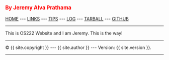 ---
---
<span style="color:red; font-weight:bold; font-size:larger;">By Jeremy Alva Prathama</span>
<br><br>
[HOME](https://jeremyalv.github.io/os222/) ---
[LINKS](https://jeremyalv.github.io/os222/links.md) ---
[TIPS](https://jeremyalv.github.io/os222/tips.md) ---
[LOG](https://github.com/jeremyalv/os222/blob/main/TXT/mylog.txt) ---
[TARBALL](https://os.vlsm.org/Log/jeremyalv.tar.bz2.txt) ---
[GITHUB](github.com/jeremyalv)
<br>
<hr>
This is OS222 Website and I am Jeremy.
This is the way!
<br>
<hr>
&copy; {{ site.copyright }} --- {{ site.author }} --- Version: {{ site.version }}.
<hr>
<br>
